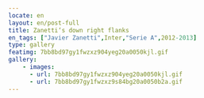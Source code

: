 ```yaml
---
locate: en
layout: en/post-full
title: Zanetti‘s down right flanks
en_tags: ["Javier Zanetti",Inter,"Serie A",2012-2013]
type: gallery
featimg: 7bb8bd97gy1fwzxz904yeg20a0050kjl.gif
gallery:
    - images:
      - url: 7bb8bd97gy1fwzxz904yeg20a0050kjl.gif
      - url: 7bb8bd97gy1fwzxz9s84bg20a0050b2a.gif
---
```

